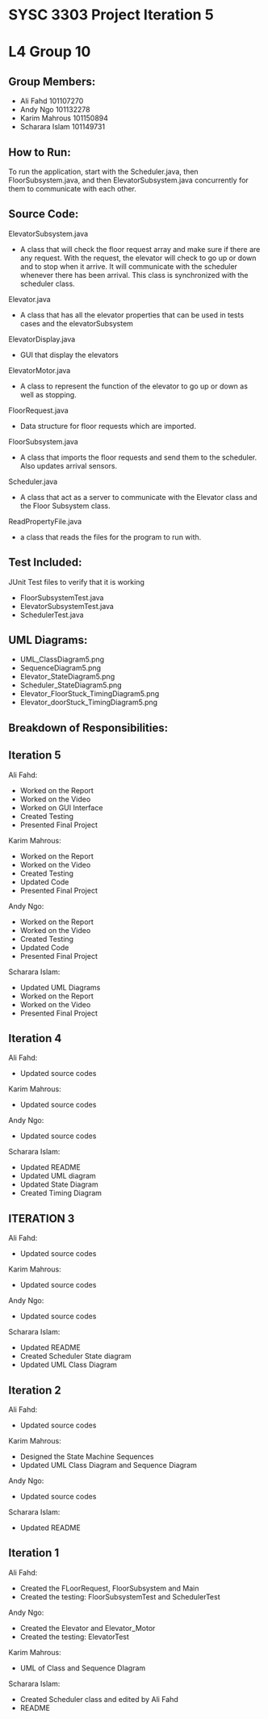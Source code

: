 # SYSC 3303 Project Iteration 5
# L4 Group 10

## Group Members:
 - Ali Fahd 101107270
 - Andy Ngo 101132278
 - Karim Mahrous 101150894
 - Scharara Islam 101149731

## How to Run:
To run the application, start with the Scheduler.java, then FloorSubsystem.java, and then ElevatorSubsystem.java concurrently for them to communicate with each other.


## Source Code:
ElevatorSubsystem.java
- A class that will check the floor request array and make sure if there are any request. With the request, the elevator will check to go up or down and to stop when it arrive. It will communicate with the scheduler whenever there has been arrival. This class is synchronized with the scheduler class.

Elevator.java
- A class that has all the elevator properties that can be used in tests cases and the elevatorSubsystem

ElevatorDisplay.java
- GUI that display the elevators

ElevatorMotor.java
- A class to represent the function of the elevator to go up or down as well as stopping.

FloorRequest.java
- Data structure for floor requests which are imported.

FloorSubsystem.java
- A class that imports the floor requests and send them to the scheduler. Also updates arrival sensors.

Scheduler.java
- A class that act as a server to communicate with the Elevator class and the Floor Subsystem class.

ReadPropertyFile.java
- a class that reads the files for the program to run with.

## Test Included:
JUnit Test files to verify that it is working
- FloorSubsystemTest.java
- ElevatorSubsystemTest.java
- SchedulerTest.java

## UML Diagrams:
- UML_ClassDiagram5.png
- SequenceDiagram5.png
- Elevator_StateDiagram5.png
- Scheduler_StateDiagram5.png
- Elevator_FloorStuck_TimingDiagram5.png
- Elevator_doorStuck_TimingDiagram5.png

## Breakdown of Responsibilities:
## Iteration 5
Ali Fahd:
- Worked on the Report 
- Worked on the Video
- Worked on GUI Interface
- Created Testing
- Presented Final Project

Karim Mahrous:
- Worked on the Report 
- Worked on the Video
- Created Testing
- Updated Code
- Presented Final Project

Andy Ngo:
- Worked on the Report 
- Worked on the Video
- Created Testing
- Updated Code
- Presented Final Project

Scharara Islam:
- Updated UML Diagrams
- Worked on the Report 
- Worked on the Video
- Presented Final Project

## Iteration 4
Ali Fahd:
- Updated source codes

Karim Mahrous:
- Updated source codes

Andy Ngo:
- Updated source codes

Scharara Islam:
- Updated README
- Updated UML diagram
- Updated State Diagram
- Created Timing Diagram

## ITERATION 3
Ali Fahd:
- Updated source codes

Karim Mahrous:
- Updated source codes

Andy Ngo:
- Updated source codes

Scharara Islam:
- Updated README 
- Created Scheduler State diagram
- Updated UML Class Diagram

## Iteration 2
Ali Fahd:
- Updated source codes

Karim Mahrous:
- Designed the State Machine Sequences 
- Updated UML Class Diagram and Sequence Diagram

Andy Ngo:
- Updated source codes

Scharara Islam:
- Updated README 

## Iteration 1
Ali Fahd:
- Created the FLoorRequest, FloorSubsystem and Main
- Created the testing: FloorSubsystemTest and SchedulerTest

Andy Ngo:
- Created the Elevator and Elevator_Motor
- Created the testing: ElevatorTest

Karim Mahrous:
- UML of Class and Sequence DIagram

Scharara Islam:
- Created Scheduler class and edited by Ali Fahd
- README
